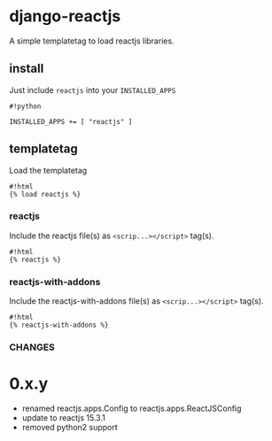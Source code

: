 # django-reactjs #
A simple templatetag to load reactjs libraries.

## install ##
Just include `reactjs` into your `INSTALLED_APPS`
```
#!python

INSTALLED_APPS += [ "reactjs" ]
```


## templatetag ##

Load the templatetag
```
#!html
{% load reactjs %}
```

### reactjs ###
Include the reactjs file(s) as `<scrip...></script>` tag(s).
```
#!html
{% reactjs %}
```

### reactjs-with-addons ###
Include the reactjs-with-addons file(s) as `<scrip...></script>` tag(s).
```
#!html
{% reactjs-with-addons %}
```

### CHANGES ###

0.x.y
=====

* renamed reactjs.apps.Config to reactjs.apps.ReactJSConfig
* update to reactjs 15.3.1
* removed python2 support
